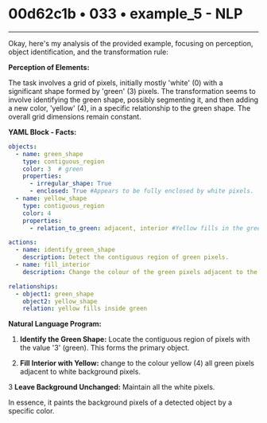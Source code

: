 # 00d62c1b • 033 • example_5 - NLP

---
Okay, here's my analysis of the provided example, focusing on perception, object identification, and the transformation rule:

**Perception of Elements:**

The task involves a grid of pixels, initially mostly 'white' (0) with a significant shape formed by 'green' (3) pixels. The transformation seems to involve identifying the green shape, possibly segmenting it, and then adding a new color, 'yellow' (4), in a specific relationship to the green shape. The overall grid dimensions remain constant.

**YAML Block - Facts:**



```yaml
objects:
  - name: green_shape
    type: contiguous_region
    color: 3  # green
    properties:
      - irregular_shape: True
      - enclosed: True #Appears to be fully enclosed by white pixels.
  - name: yellow_shape
    type: contiguous_region
    color: 4
    properties:
      - relation_to_green: adjacent, interior #Yellow fills in the green shape.

actions:
  - name: identify_green_shape
    description: Detect the contiguous region of green pixels.
  - name: fill_interior
    description: Change the colour of the green pixels adjacent to the background to yellow.

relationships:
  - object1: green_shape
    object2: yellow_shape
    relation: yellow fills inside green

```



**Natural Language Program:**

1.  **Identify the Green Shape:** Locate the contiguous region of pixels with the value '3' (green). This forms the primary object.

2.  **Fill Interior with Yellow:** change to the colour yellow (4) all green pixels adjacent to white background pixels.

3  **Leave Background Unchanged:** Maintain all the white pixels.

In essence, it paints the background pixels of a detected object by a specific color.

